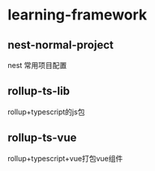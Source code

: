 # learning-framework

## nest-normal-project
nest 常用项目配置

## rollup-ts-lib
rollup+typescript的js包

## rollup-ts-vue
rollup+typescript+vue打包vue组件